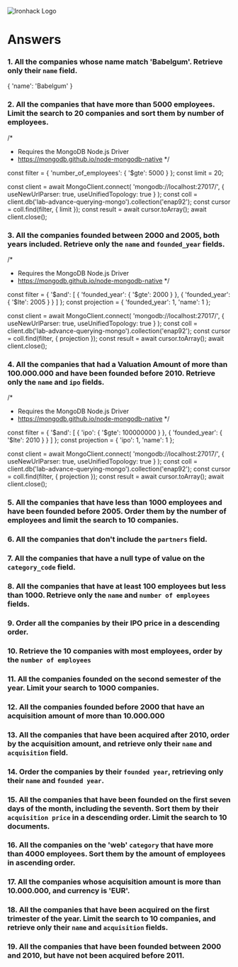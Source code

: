 ![Ironhack Logo](https://i.imgur.com/1QgrNNw.png)

# Answers

### 1. All the companies whose name match 'Babelgum'. Retrieve only their `name` field.

<!-- Your Code Goes Here -->

{
'name': 'Babelgum'
}

### 2. All the companies that have more than 5000 employees. Limit the search to 20 companies and sort them by **number of employees**.

<!-- Your Code Goes Here -->

/\*

- Requires the MongoDB Node.js Driver
- https://mongodb.github.io/node-mongodb-native
  \*/

const filter = {
'number_of_employees': {
'$gte': 5000
}
};
const limit = 20;

const client = await MongoClient.connect(
'mongodb://localhost:27017/',
{ useNewUrlParser: true, useUnifiedTopology: true }
);
const coll = client.db('lab-advance-querying-mongo').collection('enap92');
const cursor = coll.find(filter, { limit });
const result = await cursor.toArray();
await client.close();

### 3. All the companies founded between 2000 and 2005, both years included. Retrieve only the `name` and `founded_year` fields.

<!-- Your Code Goes Here -->

/\*

- Requires the MongoDB Node.js Driver
- https://mongodb.github.io/node-mongodb-native
  \*/

const filter = {
'$and': [
    {
      'founded_year': {
        '$gte': 2000
}
}, {
'founded_year': {
'$lte': 2005
}
}
]
};
const projection = {
'founded_year': 1,
'name': 1
};

const client = await MongoClient.connect(
'mongodb://localhost:27017/',
{ useNewUrlParser: true, useUnifiedTopology: true }
);
const coll = client.db('lab-advance-querying-mongo').collection('enap92');
const cursor = coll.find(filter, { projection });
const result = await cursor.toArray();
await client.close();

### 4. All the companies that had a Valuation Amount of more than 100.000.000 and have been founded before 2010. Retrieve only the `name` and `ipo` fields.

<!-- Your Code Goes Here -->

/\*

- Requires the MongoDB Node.js Driver
- https://mongodb.github.io/node-mongodb-native
  \*/

const filter = {
'$and': [
    {
      'ipo': {
        '$gte': 100000000
}
}, {
'founded_year': {
'$lte': 2010
}
}
]
};
const projection = {
'ipo': 1,
'name': 1
};

const client = await MongoClient.connect(
'mongodb://localhost:27017/',
{ useNewUrlParser: true, useUnifiedTopology: true }
);
const coll = client.db('lab-advance-querying-mongo').collection('enap92');
const cursor = coll.find(filter, { projection });
const result = await cursor.toArray();
await client.close();

### 5. All the companies that have less than 1000 employees and have been founded before 2005. Order them by the number of employees and limit the search to 10 companies.

<!-- Your Code Goes Here -->

### 6. All the companies that don't include the `partners` field.

<!-- Your Code Goes Here -->

### 7. All the companies that have a null type of value on the `category_code` field.

<!-- Your Code Goes Here -->

### 8. All the companies that have at least 100 employees but less than 1000. Retrieve only the `name` and `number of employees` fields.

<!-- Your Code Goes Here -->

### 9. Order all the companies by their IPO price in a descending order.

<!-- Your Code Goes Here -->

### 10. Retrieve the 10 companies with most employees, order by the `number of employees`

<!-- Your Code Goes Here -->

### 11. All the companies founded on the second semester of the year. Limit your search to 1000 companies.

<!-- Your Code Goes Here -->

### 12. All the companies founded before 2000 that have an acquisition amount of more than 10.000.000

<!-- Your Code Goes Here -->

### 13. All the companies that have been acquired after 2010, order by the acquisition amount, and retrieve only their `name` and `acquisition` field.

<!-- Your Code Goes Here -->

### 14. Order the companies by their `founded year`, retrieving only their `name` and `founded year`.

<!-- Your Code Goes Here -->

### 15. All the companies that have been founded on the first seven days of the month, including the seventh. Sort them by their `acquisition price` in a descending order. Limit the search to 10 documents.

<!-- Your Code Goes Here -->

### 16. All the companies on the 'web' `category` that have more than 4000 employees. Sort them by the amount of employees in ascending order.

<!-- Your Code Goes Here -->

### 17. All the companies whose acquisition amount is more than 10.000.000, and currency is 'EUR'.

<!-- Your Code Goes Here -->

### 18. All the companies that have been acquired on the first trimester of the year. Limit the search to 10 companies, and retrieve only their `name` and `acquisition` fields.

<!-- Your Code Goes Here -->

### 19. All the companies that have been founded between 2000 and 2010, but have not been acquired before 2011.

<!-- Your Code Goes Here -->
